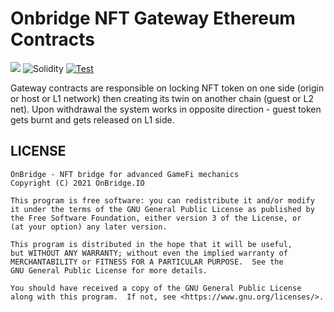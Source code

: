 # Onbridge NFT Gateway Ethereum Contracts

[![](https://img.shields.io/badge/build%20with-openzeppelin-blue.svg?style=flat-square)](https://nftlegends.io/)
![Solidity](https://img.shields.io/badge/solidity-v0.8.9-green)
[![Test](https://github.com/Onbridge-io/onbridge_contracts/actions/workflows/test.yml/badge.svg)](https://github.com/Onbridge-io/onbridge_contracts/actions/workflows/test.yml)

Gateway contracts are responsible on locking NFT token on one side (origin or host or L1 network) then creating its twin on another chain (guest or L2 net). 
Upon withdrawal the system works in opposite direction - guest token gets burnt and gets released on L1 side.

## LICENSE

```
OnBridge - NFT bridge for advanced GameFi mechanics
Copyright (C) 2021 OnBridge.IO

This program is free software: you can redistribute it and/or modify
it under the terms of the GNU General Public License as published by
the Free Software Foundation, either version 3 of the License, or
(at your option) any later version.

This program is distributed in the hope that it will be useful,
but WITHOUT ANY WARRANTY; without even the implied warranty of
MERCHANTABILITY or FITNESS FOR A PARTICULAR PURPOSE.  See the
GNU General Public License for more details.

You should have received a copy of the GNU General Public License
along with this program.  If not, see <https://www.gnu.org/licenses/>.
```

